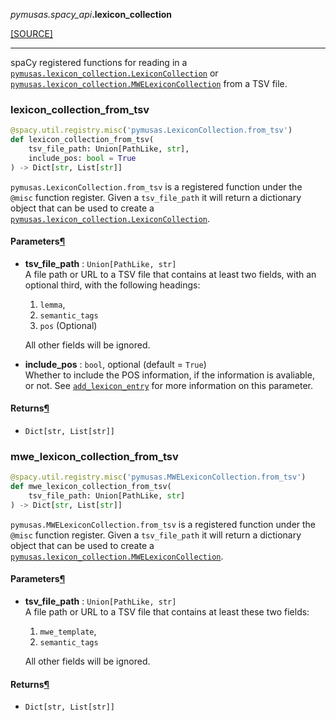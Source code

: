 <div className="source-div">
 <p><i>pymusas</i><i>.spacy_api</i><strong>.lexicon_collection</strong></p>
 <p><a className="sourcelink" href="https://github.com/UCREL/pymusas/blob/main/pymusas/spacy_api/lexicon_collection.py">[SOURCE]</a></p>
</div>
<div></div>

---

spaCy registered functions for reading in a
[`pymusas.lexicon_collection.LexiconCollection`](/pymusas/api/lexicon_collection/#lexiconcollection) or
[`pymusas.lexicon_collection.MWELexiconCollection`](/pymusas/api/lexicon_collection/#mwelexiconcollection) from a TSV file.

<a id="pymusas.spacy_api.lexicon_collection.lexicon_collection_from_tsv"></a>

### lexicon\_collection\_from\_tsv

```python
@spacy.util.registry.misc('pymusas.LexiconCollection.from_tsv')
def lexicon_collection_from_tsv(
    tsv_file_path: Union[PathLike, str],
    include_pos: bool = True
) -> Dict[str, List[str]]
```

`pymusas.LexiconCollection.from_tsv` is a registered function under the
`@misc` function register. Given a `tsv_file_path` it will return a
dictionary object that can be used to create a
[`pymusas.lexicon_collection.LexiconCollection`](/pymusas/api/lexicon_collection/#lexiconcollection).

<h4 id="lexicon_collection_from_tsv.parameters">Parameters<a className="headerlink" href="#lexicon_collection_from_tsv.parameters" title="Permanent link">&para;</a></h4>


- __tsv\_file\_path__ : `Union[PathLike, str]` <br/>
    A file path or URL to a TSV file that contains at least two
    fields, with an optional third, with the following headings:

    1. `lemma`,
    2. `semantic_tags`
    3. `pos` (Optional)

    All other fields will be ignored.
- __include\_pos__ : `bool`, optional (default = `True`) <br/>
    Whether to include the POS information, if the information is avaliable,
    or not. See [`add_lexicon_entry`](#add_lexicon_entry) for more information on this
    parameter.

<h4 id="lexicon_collection_from_tsv.returns">Returns<a className="headerlink" href="#lexicon_collection_from_tsv.returns" title="Permanent link">&para;</a></h4>


- `Dict[str, List[str]]` <br/>

<a id="pymusas.spacy_api.lexicon_collection.mwe_lexicon_collection_from_tsv"></a>

### mwe\_lexicon\_collection\_from\_tsv

```python
@spacy.util.registry.misc('pymusas.MWELexiconCollection.from_tsv')
def mwe_lexicon_collection_from_tsv(
    tsv_file_path: Union[PathLike, str]
) -> Dict[str, List[str]]
```

`pymusas.MWELexiconCollection.from_tsv` is a registered function under the
`@misc` function register. Given a `tsv_file_path` it will return a
dictionary object that can be used to create a
[`pymusas.lexicon_collection.MWELexiconCollection`](/pymusas/api/lexicon_collection/#mwelexiconcollection).

<h4 id="mwe_lexicon_collection_from_tsv.parameters">Parameters<a className="headerlink" href="#mwe_lexicon_collection_from_tsv.parameters" title="Permanent link">&para;</a></h4>


- __tsv\_file\_path__ : `Union[PathLike, str]` <br/>
    A file path or URL to a TSV file that contains at least these two
    fields:

    1. `mwe_template`,
    2. `semantic_tags`

    All other fields will be ignored.

<h4 id="mwe_lexicon_collection_from_tsv.returns">Returns<a className="headerlink" href="#mwe_lexicon_collection_from_tsv.returns" title="Permanent link">&para;</a></h4>


- `Dict[str, List[str]]` <br/>

